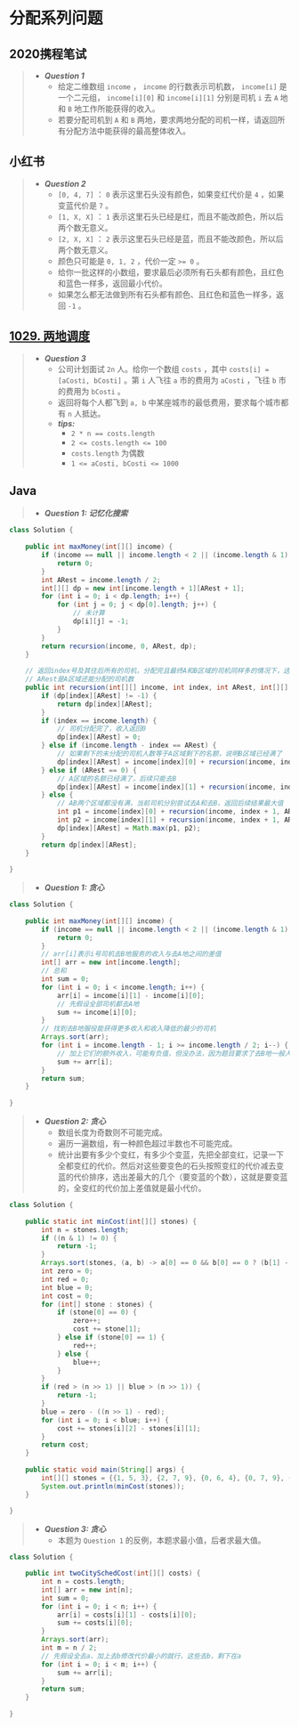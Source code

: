 # 分配系列问题

## 2020携程笔试

> - ***Question 1***
>   - 给定二维数组 `income` ， `income` 的行数表示司机数， `income[i]` 是一个二元组， `income[i][0]` 和 `income[i][1]` 分别是司机 `i` 去 `A` 地和 `B` 地工作所能获得的收入。
>   - 若要分配司机到 `A` 和 `B` 两地，要求两地分配的司机一样，请返回所有分配方法中能获得的最高整体收入。

## 小红书

> - ***Question 2***
>   - `[0, 4, 7]` ： `0` 表示这里石头没有颜色，如果变红代价是 `4` ，如果变蓝代价是 `7` 。
>   - `[1, X, X]` ： `1` 表示这里石头已经是红，而且不能改颜色，所以后两个数无意义。
>   - `[2, X, X]` ： `2` 表示这里石头已经是蓝，而且不能改颜色，所以后两个数无意义。
>   - 颜色只可能是 `0, 1, 2` ，代价一定 `>= 0` 。
>   - 给你一批这样的小数组，要求最后必须所有石头都有颜色，且红色和蓝色一样多，返回最小代价。
>   - 如果怎么都无法做到所有石头都有颜色、且红色和蓝色一样多，返回 `-1` 。

## [1029. 两地调度](https://leetcode.cn/problems/two-city-scheduling/)

> - ***Question 3***
>   - 公司计划面试 `2n` 人。给你一个数组 `costs` ，其中 `costs[i] = [aCosti, bCosti]` 。第 `i` 人飞往 `a` 市的费用为 `aCosti` ，飞往 `b` 市的费用为 `bCosti` 。
>   - 返回将每个人都飞到 `a, b` 中某座城市的最低费用，要求每个城市都有 `n` 人抵达。
>   - ***tips:***
>     - `2 * n == costs.length`
>     - `2 <= costs.length <= 100`
>     - `costs.length` 为偶数
>     - `1 <= aCosti, bCosti <= 1000`

## Java

> - ***Question 1: 记忆化搜索***

```java
class Solution {
    
    public int maxMoney(int[][] income) {
        if (income == null || income.length < 2 || (income.length & 1) != 0) {
            return 0;
        }
        int ARest = income.length / 2;
        int[][] dp = new int[income.length + 1][ARest + 1];
        for (int i = 0; i < dp.length; i++) {
            for (int j = 0; j < dp[0].length; j++) {
                // 未计算
                dp[i][j] = -1;
            }
        }
        return recursion(income, 0, ARest, dp);
    }
    
    // 返回index号及其往后所有的司机，分配完且最终A和B区域的司机同样多的情况下，这些司机能分配出的总体最大收入是多少。
    // ARest是A区域还能分配的司机数
    public int recursion(int[][] income, int index, int ARest, int[][] dp) {
        if (dp[index][ARest] != -1) {
            return dp[index][ARest];
        }
        if (index == income.length) {
            // 司机分配完了，收入返回0
            dp[index][ARest] = 0;
        } else if (income.length - index == ARest) {
            // 如果剩下的未分配的司机人数等于A区域剩下的名额，说明B区域已经满了
            dp[index][ARest] = income[index][0] + recursion(income, index + 1, ARest - 1, dp);
        } else if (ARest == 0) {
            // A区域的名额已经满了，后续只能去B
            dp[index][ARest] = income[index][1] + recursion(income, index + 1, 0, dp);
        } else {
            // AB两个区域都没有满，当前司机分别尝试去A和去B，返回后续结果最大值
            int p1 = income[index][0] + recursion(income, index + 1, ARest - 1, dp);
            int p2 = income[index][1] + recursion(income, index + 1, ARest, dp);
            dp[index][ARest] = Math.max(p1, p2);
        }
        return dp[index][ARest];
    }
    
}
```

> - ***Question 1: 贪心***

```java
class Solution {
    
    public int maxMoney(int[][] income) {
        if (income == null || income.length < 2 || (income.length & 1) != 0) {
            return 0;
        }
        // arr[i]表示i号司机去B地服务的收入与去A地之间的差值
        int[] arr = new int[income.length];
        // 总和
        int sum = 0;
        for (int i = 0; i < income.length; i++) {
            arr[i] = income[i][1] - income[i][0];
            // 先假设全部司机都去A地
            sum += income[i][0];
        }
        // 找到去B地服役能获得更多收入和收入降低的最少的司机
        Arrays.sort(arr);
        for (int i = income.length - 1; i >= income.length / 2; i--) {
            // 加上它们的额外收入，可能有负值，但没办法，因为题目要求了去B地一般人，但经过排序以后负值也是较小的了
            sum += arr[i];
        }
        return sum;
    }
    
}
```

> - ***Question 2: 贪心***
>   - 数组长度为奇数则不可能完成。
>   - 遍历一遍数组，有一种颜色超过半数也不可能完成。
>   - 统计出要有多少个变红，有多少个变蓝，先把全部变红，记录一下全都变红的代价。然后对这些要变色的石头按照变红的代价减去变蓝的代价排序，选出差最大的几个（要变蓝的个数），这就是要变蓝的，全变红的代价加上差值就是最小代价。

```java
class Solution {
    
    public static int minCost(int[][] stones) {
        int n = stones.length;
        if ((n & 1) != 0) {
            return -1;
        }
        Arrays.sort(stones, (a, b) -> a[0] == 0 && b[0] == 0 ? (b[1] - b[2] - a[1] + a[2]) : (a[0] - b[0]));
        int zero = 0;
        int red = 0;
        int blue = 0;
        int cost = 0;
        for (int[] stone : stones) {
            if (stone[0] == 0) {
                zero++;
                cost += stone[1];
            } else if (stone[0] == 1) {
                red++;
            } else {
                blue++;
            }
        }
        if (red > (n >> 1) || blue > (n >> 1)) {
            return -1;
        }
        blue = zero - ((n >> 1) - red);
        for (int i = 0; i < blue; i++) {
            cost += stones[i][2] - stones[i][1];
        }
        return cost;
    }
    
    public static void main(String[] args) {
        int[][] stones = {{1, 5, 3}, {2, 7, 9}, {0, 6, 4}, {0, 7, 9}, {0, 2, 1}, {0, 5, 9}};
        System.out.println(minCost(stones));
    }
    
}
```

> - ***Question 3: 贪心***
>   - 本题为 `Question 1` 的反例，本题求最小值，后者求最大值。

```java
class Solution {

    public int twoCitySchedCost(int[][] costs) {
        int n = costs.length;
        int[] arr = new int[n];
        int sum = 0;
        for (int i = 0; i < n; i++) {
            arr[i] = costs[i][1] - costs[i][0];
            sum += costs[i][0];
        }
        Arrays.sort(arr);
        int m = n / 2;
        // 先假设全去a，加上去b修改代价最小的就行，这些去b，剩下在a
        for (int i = 0; i < m; i++) {
            sum += arr[i];
        }
        return sum;
    }
    
}
```
